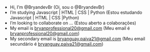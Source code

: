 - Hi, I’m @BryandevBr (Oi, sou o @BryandevBr)
- I’m studying Javascript | HTML | CSS | Python (Estou estudando Javascript | HTML | CSS |Python)
- I’m looking to collaborate on ... (Estou aberto a colaborações)
- My email is bryanprofessional20@gmail.com (Meu email é bryanprofessional20@gmail.com)
- My secondary email is bryanguay.paiva21@gmail.com (Meu email secundário é bryanguay.paiva21@gmail.com)

<!---
BryandevBr/BryandevBr is a ✨ special ✨ repository because its `README.md` (this file) appears on your GitHub profile.
You can click the Preview link to take a look at your changes.
--->

